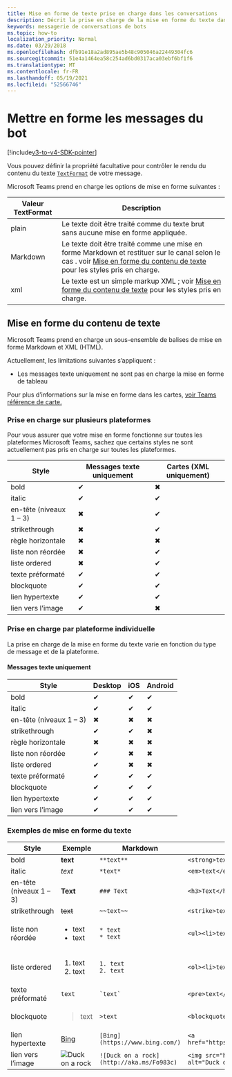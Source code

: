 ```yaml
---
title: Mise en forme de texte prise en charge dans les conversations
description: Décrit la prise en charge de la mise en forme du texte dans les conversations de bot
keywords: messagerie de conversations de bots
ms.topic: how-to
localization_priority: Normal
ms.date: 03/29/2018
ms.openlocfilehash: dfb91e18a2ad895ae5b48c905046a22449304fc6
ms.sourcegitcommit: 51e4a1464ea58c254ad6bd0317aca03ebf6bf1f6
ms.translationtype: MT
ms.contentlocale: fr-FR
ms.lasthandoff: 05/19/2021
ms.locfileid: "52566746"
---
```

# <a name="formatting-bot-messages"></a>Mettre en forme les messages du bot

[!include[v3-to-v4-SDK-pointer](~/includes/v3-to-v4-pointer-bots.md)]

Vous pouvez définir la propriété facultative pour contrôler le rendu du contenu du texte [`TextFormat`](/bot-framework/dotnet/bot-builder-dotnet-create-messages#customizing-a-message) de votre message.

Microsoft Teams prend en charge les options de mise en forme suivantes :

| Valeur TextFormat | Description |
| --- | --- |
| plain | Le texte doit être traité comme du texte brut sans aucune mise en forme appliquée. |
| Markdown | Le texte doit être traité comme une mise en forme Markdown et restituer sur le canal selon le cas . voir [Mise en forme du contenu de texte](#formatting-text-content) pour les styles pris en charge. |
| xml | Le texte est un simple markup XML ; voir [Mise en forme du contenu de texte](#formatting-text-content) pour les styles pris en charge. |

## <a name="formatting-text-content"></a>Mise en forme du contenu de texte

Microsoft Teams prend en charge un sous-ensemble de balises de mise en forme Markdown et XML (HTML).

Actuellement, les limitations suivantes s’appliquent :

* Les messages texte uniquement ne sont pas en charge la mise en forme de tableau

Pour plus d’informations sur la mise en forme dans les cartes, [voir Teams référence de carte.](~/task-modules-and-cards/cards/cards-reference.md)

### <a name="cross-platform-support"></a>Prise en charge sur plusieurs plateformes

Pour vous assurer que votre mise en forme fonctionne sur toutes les plateformes Microsoft Teams, sachez que certains styles ne sont actuellement pas pris en charge sur toutes les plateformes.

| Style                     | Messages texte uniquement | Cartes (XML uniquement) |
|---------------------------|--------------------|------------------|
| bold                      | ✔                  | ✖                |
| italic                    | ✔                  | ✔                |
| en-tête (niveaux 1 &ndash; 3) | ✖                  | ✔                |
| strikethrough             | ✖                  | ✔                |
| règle horizontale           | ✖                  | ✖                |
| liste non réordée            | ✖                  | ✔                |
| liste ordered              | ✖                  | ✔                |
| texte préformaté         | ✔                  | ✔                |
| blockquote                | ✔                  | ✔                |
| lien hypertexte                 | ✔                  | ✔                |
| lien vers l’image                | ✔                  | ✖                |

### <a name="support-by-individual-platform"></a>Prise en charge par plateforme individuelle

La prise en charge de la mise en forme du texte varie en fonction du type de message et de la plateforme.

#### <a name="text-only-messages"></a>Messages texte uniquement

| Style                     | Desktop | iOS | Android |
|---------------------------|---------|-----|---------|
| bold                      | ✔       | ✔   | ✔       |
| italic                    | ✔       | ✔   | ✔       |
| en-tête (niveaux 1 &ndash; 3) | ✖       | ✖   | ✖       |
| strikethrough             | ✔       | ✔   | ✖       |
| règle horizontale           | ✖       | ✖   | ✖       |
| liste non réordée            | ✔       | ✖   | ✖       |
| liste ordered              | ✔       | ✖   | ✖       |
| texte préformaté         | ✔       | ✔   | ✔       |
| blockquote                | ✔       | ✔   | ✔       |
| lien hypertexte                 | ✔       | ✔   | ✔       |
| lien vers l’image                | ✔       | ✔   | ✔       |

### <a name="examples-of-text-formatting"></a>Exemples de mise en forme du texte

| Style | Exemple | Markdown | XML (HTML) |
| --- | --- | --- | --- |
| bold | **text** | `**text**` | `<strong>text</strong>` |
| italic | *text* | `*text*` | `<em>text</em>` |
| en-tête (niveaux 1 &ndash; 3) | **Text** | `### Text` | `<h3>Text</h3>` |
| strikethrough | ~~text~~ | `~~text~~` | `<strike>text</strike>` |
| liste non réordée | <ul><li>text</li><li>text</li></ul> | `* text`<br>`* text` | `<ul><li>text</li><li>text</li></ul>` |
| liste ordered | <ol><li>text</li><li>text</li></ol> | `1. text`<br>`2. text` | `<ol><li>text</li><li>text</li></ol>` |
| texte préformaté | `text` | `` `text` `` | `<pre>text</pre>` |
| blockquote | <blockquote>text</blockquote> | `>text` | `<blockquote>text</blockquote>` |
| lien hypertexte | [Bing](https://www.bing.com/) | `[Bing](https://www.bing.com/)` | `<a href="https://www.bing.com/">Bing</a>` |
| lien vers l’image | <img src="https://aka.ms/Fo983c" alt="Duck on a rock"></img> | `![Duck on a rock](http://aka.ms/Fo983c)` | `<img src="https://aka.ms/Fo983c" alt="Duck on a rock"></img>` |
